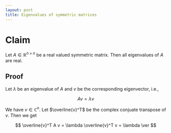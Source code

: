 ```yaml
---
layout: post
title: Eigenvalues of symmetric matrices
---
```


# Claim

Let $A\in\mathbb R^{n\times n}$ be a real valued symmetric matrix. Then all eigenvalues of $A$ are real.

## Proof

Let $\lambda$ be an eigenvalue of $A$ and $v$ be the corresponding eigenvector, i.e.,

$$
A v = \lambda v
$$

We have $v\in\mathbb C^n$. Let $\overline{v}^T$ be the complex conjuate transpose of $v$. Then we get

$$
\overline{v}^T A v = \lambda \overline{v}^T v = \lambda \ver
$$